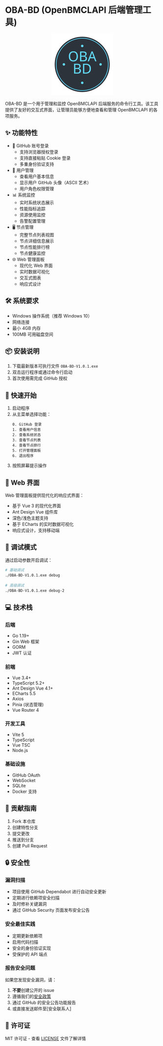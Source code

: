 # OBA-BD (OpenBMCLAPI 后端管理工具)

<div align="center">
    <img src="logo.svg" alt="OBA-BD Logo" width="200" height="200">
</div>

OBA-BD 是一个用于管理和监控 OpenBMCLAPI 后端服务的命令行工具。该工具提供了友好的交互式界面，让管理员能够方便地查看和管理 OpenBMCLAPI 的各项服务。

## ✨ 功能特性

- 🔐 GitHub 账号登录
  - 支持浏览器授权登录
  - 支持直接粘贴 Cookie 登录
  - 多重身份验证支持
- 👤 用户管理
  - 查看用户基本信息
  - 显示用户 GitHub 头像（ASCII 艺术）
  - 用户角色权限管理
- 📊 系统监控
  - 实时系统状态展示
  - 性能指标追踪
  - 资源使用监控
  - 告警配置管理
- 🖥️ 节点管理
  - 完整节点列表视图
  - 节点详细信息展示
  - 节点性能排行榜
  - 节点健康监控
- 🌐 Web 管理面板
  - 现代化 Web 界面
  - 实时数据可视化
  - 交互式图表
  - 响应式设计

## 🛠️ 系统要求

- Windows 操作系统（推荐 Windows 10）
- 网络连接
- 最小 4GB 内存
- 100MB 可用磁盘空间

## 📦 安装说明

1. 下载最新版本可执行文件 `OBA-BD-V1.0.1.exe`
2. 双击运行程序或通过命令行启动
3. 首次使用需完成 GitHub 授权

## 🚀 快速开始

1. 启动程序
2. 从主菜单选择功能：
   ```
   0. GitHub 登录
   1. 查看用户信息
   2. 查看系统状态
   3. 查看节点列表
   4. 查看节点排行
   5. 打开管理面板
   6. 退出程序
   ```
3. 按照屏幕提示操作

## 🎨 Web 界面

Web 管理面板提供现代化的响应式界面：

- 基于 Vue 3 的现代化界面
- Ant Design Vue 组件库
- 深色/浅色主题支持
- 基于 ECharts 的实时数据可视化
- 响应式设计，支持移动端

## 🔧 调试模式

通过启动参数开启调试：
```bash
# 基础调试
./OBA-BD-V1.0.1.exe debug

# 高级调试
./OBA-BD-V1.0.1.exe debug-2
```

## 💻 技术栈

### 后端
- Go 1.19+
- Gin Web 框架
- GORM
- JWT 认证

### 前端
- Vue 3.4+
- TypeScript 5.2+
- Ant Design Vue 4.1+
- ECharts 5.5
- Axios
- Pinia (状态管理)
- Vue Router 4

### 开发工具
- Vite 5
- TypeScript
- Vue TSC
- Node.js

### 基础设施
- GitHub OAuth
- WebSocket
- SQLite
- Docker 支持

## 🤝 贡献指南

1. Fork 本仓库
2. 创建特性分支
3. 提交更改
4. 推送到分支
5. 创建 Pull Request

## 🔒 安全性

### 漏洞扫描
- 项目使用 GitHub Dependabot 进行自动安全更新
- 定期进行依赖项安全扫描
- 及时修补关键漏洞
- 通过 GitHub Security 页面发布安全公告

### 安全最佳实践
- 定期更新依赖项
- 启用代码扫描
- 安全的身份验证实现
- 受保护的 API 端点

### 报告安全问题
如果您发现安全漏洞，请：
1. **不要**创建公开的 issue
2. 遵循我们的[安全政策](SECURITY.md)
3. 通过 GitHub 的安全公告功能报告
4. 或直接发送邮件至[安全联系人]

## 📄 许可证

MIT 许可证 - 查看 [LICENSE](LICENSE) 文件了解详情 